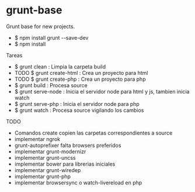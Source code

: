 # grunt-base
Grunt base for new projects.

* $ npm install grunt --save-dev
* $ npm install

Tareas
* $ grunt clean : Limpia la carpeta build
* TODO $ grunt create-html : Crea un proyecto para html
* TODO $ grunt create-php : Crea un proyecto para php
* $ grunt build : Procesa source
* $ grunt serve-node : Inicia el servidor node para html y js, tambien inicia watch
* $ grunt serve-php : Inicia el servidor node para php
* $ grunt watch : Procesa source vigilando los cambios

TODO
* Comandos create copien las carpetas correspondientes a source
* implementar ngrok
* grunt-autoprefixer falta browsers preferidos
* implementar grunt-modernizr
* implementar grunt-uncss
* implementar bower para librerias iniciales
* implementar grunt-wiredep
* implementar grunt-php
* implementar browsersync o watch-livereload en php
